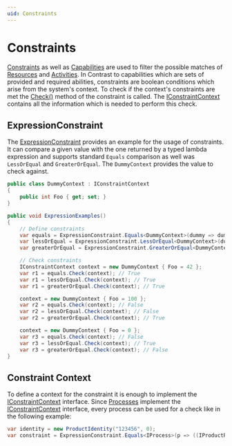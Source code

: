 ```yaml
---
uid: Constraints
---
```

# Constraints

[Constraints](xref:Moryx.AbstractionLayer.IConstraint) as well as [Capabilities](xref:Moryx.AbstractionLayer.Capabilities.ICapabilities) are used to filter the possible matches of [Resources](xref:Moryx.Resources.IResource) and [Activities](xref:Moryx.AbstractionLayer.IActivity).
In Contrast to capabilities which are sets of provided and required abilities, constraints are boolean conditions which arise from the system's context.
To check if the context's constraints are met the [Check()](xref:Moryx.AbstractionLayer.IConstraint.Check) method of the constraint is called.
The [IConstraintContext](xref:Moryx.AbstractionLayer.IConstraintContext) contains all the information which is needed to perform this check.

## ExpressionConstraint

The [ExpressionConstraint](xref:Moryx.AbstractionLayer.ExpressionConstraint) provides an example for the usage of constraints.
It can compare a given value with the one returned by a typed lambda expression and supports standard `Equals` comparison as well was `LessOrEqual` and `GreaterOrEqual`.
The `DummyContext` provides the value to check against. 

````cs
public class DummyContext : IConstraintContext
{
    public int Foo { get; set; }
}

public void ExpressionExamples()
{
    // Define constraints
    var equals = ExpressionConstraint.Equals<DummyContext>(dummy => dummy.Foo, 42);
    var lessOrEqual = ExpressionConstraint.LessOrEqual<DummyContext>(dummy => dummy.Foo, 42);
    var greaterOrEqual = ExpressionConstraint.GreaterOrEqual<DummyContext>(dummy => dummy.Foo, 42);

    // Check constraints
    IConstraintContext context = new DummyContext { Foo = 42 };
    var r1 = equals.Check(context); // True
    var r1 = lessOrEqual.Check(context); // True
    var r1 = greaterOrEqual.Check(context); // True

    context = new DummyContext { Foo = 100 };
    var r2 = equals.Check(context); // False
    var r2 = lessOrEqual.Check(context); // False
    var r2 = greaterOrEqual.Check(context); // True

    context = new DummyContext { Foo = 0 };
    var r3 = equals.Check(context); // False
    var r3 = lessOrEqual.Check(context); // True
    var r3 = greaterOrEqual.Check(context); // False
}
````

## Constraint Context

To define a context for the constraint it is enough to implement the [IConstraintContext](xref:Moryx.AbstractionLayer.IConstraintContext) interface. 
Since [Processes](xref:Moryx.AbstractionLayer.IProcess ) implement the [IConstraintContext](xref:Moryx.AbstractionLayer.IConstraintContext) interface, every process can be used for a check like in the following example:

```` cs
var identity = new ProductIdentity("123456", 0);
var constraint = ExpressionConstraint.Equals<IProcess>(p => ((IProductRecipe) p.Recipe).Product.Identity, identity);
````